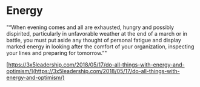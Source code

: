 # Energy

"“When evening comes and all are exhausted, hungry and possibly dispirited, particularly in unfavorable weather at the end of a march or in battle, you must put aside any thought of personal fatigue and display marked energy in looking after the comfort of your organization, inspecting your lines and preparing for tomorrow.”"

[https://3x5leadership.com/2018/05/17/do-all-things-with-energy-and-optimism/](https://3x5leadership.com/2018/05/17/do-all-things-with-energy-and-optimism/)

